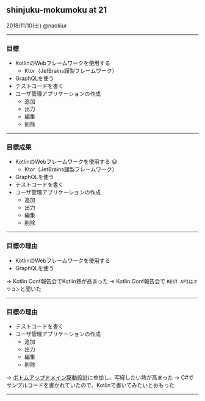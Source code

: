 ## shinjuku-mokumoku at 21
2018/11/10(土) @naokiur


---

### 目標
* KotlinのWebフレームワークを使用する
    + Ktor（JetBrains謹製フレームワーク）
* GraphQLを使う
* テストコードを書く
* ユーザ管理アプリケーションの作成
    + 追加
    + 出力
    + 編集
    + 削除

---

### 目標成果
* KotlinのWebフレームワークを使用する :smiley:
    + Ktor（JetBrains謹製フレームワーク）
* GraphQLを使う
* テストコードを書く
* ユーザ管理アプリケーションの作成
    + 追加
    + 出力
    + 編集
    + 削除

---
### 目標の理由
* KotlinのWebフレームワークを使用する
* GraphQLを使う

→ Kotlin Conf報告会でKotlin熱が高まった
→ Kotlin Conf報告会で `REST APIはオワコン`と聞いた

---
### 目標の理由
* テストコードを書く
* ユーザ管理アプリケーションの作成
    + 追加
    + 出力
    + 編集
    + 削除

→ [ボトムアップドメイン駆動設計](https://ddd-community-jp.connpass.com/event/103428/)に参加し、写経したい熱が高まった
    → C#でサンプルコードを書かれていたので、Kotlinで書いてみたいとおもった

---